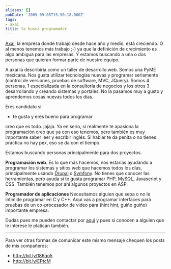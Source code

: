 ```yaml
---
aliases: []
pubDate: '2009-09-08T15:50:18.000Z'
tags:
- axai
title: Se busca programador
---
```


[Axai](http://axai.com.mx), la empresa donde trabajo desde hace año y medio, está creciendo. O al menos tenemos más trabajo ;-) ya que la definición de crecimiento es algo ambigua para las empresas. Y estamos buscando a una o dos personas que quieran formar parte de nuestro equipo.

A axai la describiría como un taller de desarrollo web. Somos una PyME mexicana. Nos gusta utilizar tecnologías nuevas y programar seriamente (control de versiones, pruebas de software, MVC, JQuery). Somos 4 personas, 1 especializada en la consultoría de negocios y los otros 3 desarrollando y creando sistemas y portales. No la pasamos muy a gusto y aprendemos cosas nuevas todos los días.

Eres candidato si:

- te gusta y eres bueno para programar

creo que es todo. jajaja. Ya en serio, si realmente te apasiona la programación creo que ya con eso tenemos, pero también es muy importante saber leer y escribir inglés. Si hablar te da penita o no tienes práctica no hay pex, eso se da con el tiempo.

Estamos buscando personas principalmente para dos proyectos.

__Programación web__. Es lo que más hacemos, nos estarías ayudando a programar los sistemas y sitios web que hacemos todos los días, principalmente usando [Drupal](http://drupal.org) o [Symfony](http://www.symfony-project.org). No tienes que conocer las herramientas, pero ayuda si te gusta programar PHP, MySQL, Javascript y CSS. También tenemos por ahí algunos proyectos en ASP.

__Programador de aplicaciones__
Necesitamos alguien que sepa o no le intimide programar en C y C++. Aquí vas a programar interfaces para pruebas de un co-procesador de video para (hint hint, guiño guiño) importante empresa.

Dudas pues me pueden contactar por [aquí](http://axai.com.mx/contact) y pues si conocen a alguien que le interese le platican también.

---

Para ver otras formas de comunicar este mismo mensaje chequen los posts de mis compañeros:
 
- http://bit.ly/186qo5
- http://bit.ly/EPtcM